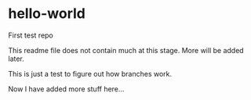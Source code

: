 # hello-world
First test repo

This readme file does not contain much at this stage. More will be added later.

This is just a test to figure out how branches work.

Now I have added more stuff here...
